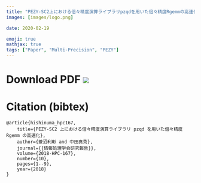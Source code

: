 ```yaml
---
title: "PEZY-SC2上における倍々精度演算ライブラリpzqdを用いた倍々精度Rgemmの高速化"
images: [images/logo.png]

date: 2020-02-19

emoji: true
mathjax: true
tags: ["Paper", "Multi-Precision", "PEZY"]
---
```


# Download PDF [![](https://storage.googleapis.com/numa_blog/etc/icon_pdf.png)][1] 

[1]: https://storage.googleapis.com/numa_blog/publications/HPC-167.pdf

# Citation (bibtex)

```
@article{hishinuma_hpc167,
	title={PEZY-SC2 上における倍々精度演算ライブラリ pzqd を用いた倍々精度 Rgemm の高速化},
	author={菱沼利彰 and 中田真秀},
	journal={{情報処理学会研究報告}},
	volume={2018-HPC-167},
	number={10},
	pages={1--9},
	year={2018}
}
```
